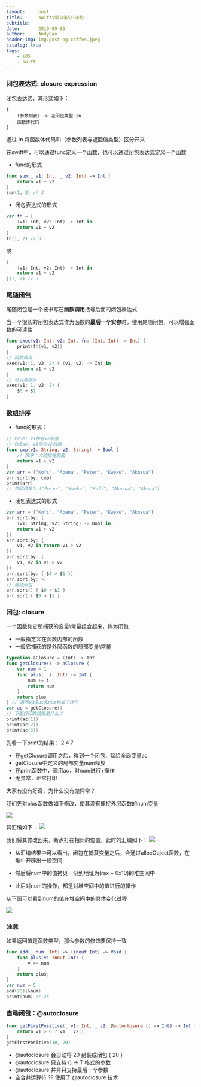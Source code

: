 ```yaml
---
layout:     post
title:      swift5学习笔记-闭包
subtitle:   
date:       2019-09-05
author:     AndyCao
header-img: img/post-bg-coffee.jpeg
catalog: true
tags:
    - iOS
    - swift
---
```


### 闭包表达式: closure expression
闭包表达式，其形式如下：


```
{
    (参数列表) -> 返回值类型 in
    函数体代码
}
```
通过 **in** 将函数体代码和（参数列表与返回值类型）区分开来

在swift中，可以通过func定义一个函数，也可以通过闭包表达式定义一个函数

- func的形式
```swift
func sum(_ v1: Int, _ v2: Int) -> Int {
    return v1 + v2 
}
sum(1, 2) // 3
```
- 闭包表达式的形式
```swift
var fn = {
    (v1: Int, v2: Int) -> Int in
    return v1 + v2
}
fn(1, 2) // 3
```
或

```swift
{
    (v1: Int, v2: Int) -> Int in
    return v1 + v2
}(1, 2) // 3
```
### 尾随闭包
尾随闭包是一个被书写在**函数调用**括号后面的闭包表达式

当一个很长的闭包表达式作为函数的**最后一个实参**时，使用尾随闭包，可以增强函数的可读性

```swift
func exec(v1: Int, v2: Int, fn: (Int, Int) -> Int) {
    print(fn(v1, v2))
}
// 函数调用
exec(v1: 1, v2: 2) { (v1, v2) -> Int in
    return v1 + v2
}
// 可以简写为
exec(v1: 1, v2: 2) {
    $0 + $1
}
```

### 数组排序
- func的形式：
```swift
// true: v1排在v2前面
// false: v1排在v2后面
func cmp(v1: String, v2: String) -> Bool {
    // 降序：大的排在前面
    return v1 > v2
}
var arr = ["Kofi", "Abena", "Peter", "Kweku", "Akosua"]
arr.sort(by: cmp)
print(arr)
// 打印结果为 ["Peter", "Kweku", "Kofi", "Akosua", "Abena"]
```
- 闭包表达式的形式
```swift
var arr = ["Kofi", "Abena", "Peter", "Kweku", "Akosua"]
arr.sort(by: {
    (v1: String, v2: String) -> Bool in
    return v1 > v2
})
arr.sort(by: {
    v1, v2 in return v1 > v2
})
arr.sort(by: {
    v1, v2 in v1 > v2
})
arr.sort(by: { $0 > $1 })
arr.sort(by: >)
// 尾随闭包
arr.sort() { $0 > $1 }
arr.sort { $0 > $1 }
```

### 闭包: closure
一个函数和它所捕获的变量\常量组合起来，称为闭包
- 一般指定义在函数内部的函数
- 一般它捕获的是外层函数的局部变量\常量
```swift
typealias aClosure = (Int) -> Int
func getClosure() -> aClosure {
    var num = 1
    func plus(_ i: Int) -> Int {
        num += i
        return num
    }
    return plus
} // 返回的plus和num构成了闭包
var ac = getClosure()
// 下面打印的结果是什么？
print(ac(1))
print(ac(2))
print(ac(3))    
```
先看一下print的结果： 2 4 7
- 在getClosure调用之后，得到一个闭包，赋给全局变量ac
- getClosure中定义的局部变量num释放
- 在print函数中，调用ac，对num进行+操作
- 无异常，正常打印

大家有没有好奇，为什么没有抛异常？

我们先对plus函数做如下修改，使其没有捕捉外层函数的num变量

![](https://user-gold-cdn.xitu.io/2019/9/5/16d00cd18b6d92fd?w=766&h=536&f=png&s=200870)

其汇编如下：
![](https://user-gold-cdn.xitu.io/2019/9/5/16d00cfba4db68c6?w=1558&h=254&f=png&s=161548)

我们将其修改回来，断点打在相同的位置，此时的汇编如下：
![](https://user-gold-cdn.xitu.io/2019/9/5/16d00d3cbb894b80?w=1786&h=830&f=png&s=848494)

- 从汇编结果中可以看出，闭包在捕获变量之后，会通过allocObject函数，在堆中开辟出一段空间

- 然后将num中的值拷贝一份到地址为(rax + 0x10)的堆空间中

- 此后对num的操作，都是对堆空间中的值进行的操作

从下图可以看到num的值在堆空间中的具体变化过程

![](https://user-gold-cdn.xitu.io/2019/9/5/16d00ef6ff58c664?w=1362&h=974&f=png&s=810335)

### 注意
如果返回值是函数类型，那么参数的修饰要保持一致
```swift
func add(_ num: Int) -> (inout Int) -> Void {
    func plus(v: inout Int) {
        v += num
    }
    return plus;
}
var num = 5
add(20)(&num)
print(num) // 25
```

### 自动闭包：@autoclosure
```swift
func getFirstPositive(_ v1: Int, _ v2: @autoclosure () -> Int) -> Int {
    return v1 > 0 ? v1 : v2()
}
getFirstPositive(10, 20)
```
- @autoclosure 会自动将 20 封装成闭包 { 20 }
- @autoclosure 只支持 () -> T 格式的参数
- @autoclosure 并非只支持最后一个参数
- 空合并运算符 ?? 使用了 @autoclosure 技术